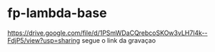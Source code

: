 # fp-lambda-base

https://drive.google.com/file/d/1PSmWDaCQrebcoSKOw3vLH7l4k--FdjP5/view?usp=sharing  segue o link da gravaçao